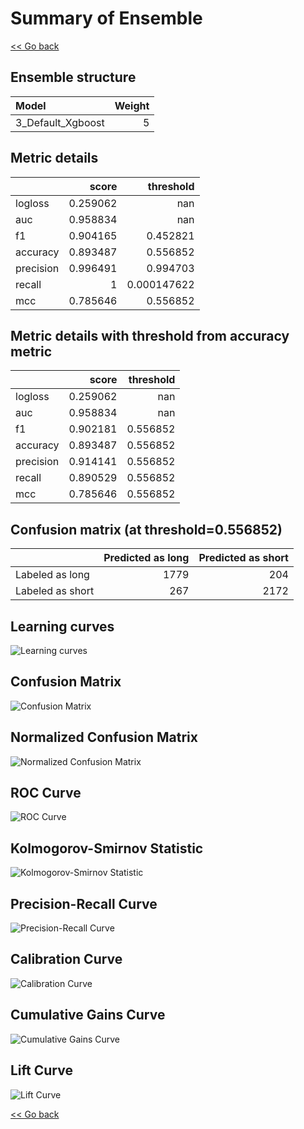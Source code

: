 # Summary of Ensemble

[<< Go back](../README.md)


## Ensemble structure
| Model             |   Weight |
|:------------------|---------:|
| 3_Default_Xgboost |        5 |

## Metric details
|           |    score |     threshold |
|:----------|---------:|--------------:|
| logloss   | 0.259062 | nan           |
| auc       | 0.958834 | nan           |
| f1        | 0.904165 |   0.452821    |
| accuracy  | 0.893487 |   0.556852    |
| precision | 0.996491 |   0.994703    |
| recall    | 1        |   0.000147622 |
| mcc       | 0.785646 |   0.556852    |


## Metric details with threshold from accuracy metric
|           |    score |   threshold |
|:----------|---------:|------------:|
| logloss   | 0.259062 |  nan        |
| auc       | 0.958834 |  nan        |
| f1        | 0.902181 |    0.556852 |
| accuracy  | 0.893487 |    0.556852 |
| precision | 0.914141 |    0.556852 |
| recall    | 0.890529 |    0.556852 |
| mcc       | 0.785646 |    0.556852 |


## Confusion matrix (at threshold=0.556852)
|                  |   Predicted as long |   Predicted as short |
|:-----------------|--------------------:|---------------------:|
| Labeled as long  |                1779 |                  204 |
| Labeled as short |                 267 |                 2172 |

## Learning curves
![Learning curves](learning_curves.png)
## Confusion Matrix

![Confusion Matrix](confusion_matrix.png)


## Normalized Confusion Matrix

![Normalized Confusion Matrix](confusion_matrix_normalized.png)


## ROC Curve

![ROC Curve](roc_curve.png)


## Kolmogorov-Smirnov Statistic

![Kolmogorov-Smirnov Statistic](ks_statistic.png)


## Precision-Recall Curve

![Precision-Recall Curve](precision_recall_curve.png)


## Calibration Curve

![Calibration Curve](calibration_curve_curve.png)


## Cumulative Gains Curve

![Cumulative Gains Curve](cumulative_gains_curve.png)


## Lift Curve

![Lift Curve](lift_curve.png)



[<< Go back](../README.md)
